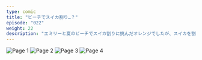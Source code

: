 ```yaml
---
type: comic
title: "ビーチでスイカ割り…？"
episode: "022"
weight: 22
description: "エミリーと夏のビーチでスイカ割りに挑んだオレンジでしたが、スイカを割るのに苦戦したようです… 😭"
---
```


![Page 1](name-1.jpg)
![Page 2](name-2.jpg)
![Page 3](name-3.jpg)
![Page 4](name-4.jpg)

